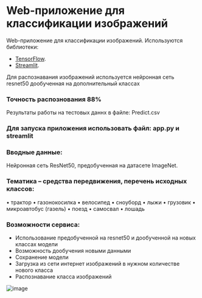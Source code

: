 # Web-приложение для классификации изображений

Web-приложение для классификации изображений. Используются библиотеки:

- [TensorFlow](https://www.tensorflow.org/).
- [Streamlit](https://streamlit.io/).

Для распознавания изображений используется нейронная сеть resnet50 дообученная на дополнительный классах
### Точность распознования 88%
Результаты работы на тестовых даннх в файле: Predict.csv

### Для запуска приложения использовать файл: app.py и streamlit

### Вводные данные: 

Нейронная сеть ResNet50, предобученная на датасете ImageNet.

### Тематика – средства передвижения, перечень исходных классов:

•  трактор
•  газонокосилка
•  велосипед
•  сноуборд
•  лыжи
•  грузовик
•  микроавтобус (газель)
•  поезд
•  самосвал
•  лошадь

### Возможности сервиса:

- Использование предобученной на resnet50 и дообученной на новых классах модели
- Возможность дообучения новыми данными
- Сохранение модели
- Загрузка из сети интернет изображений в нужном количестве нового класса
- Распознавание класса изображений


![image](https://user-images.githubusercontent.com/61515881/205485200-f6681a24-75f0-4151-be80-c83f3548d283.png)

